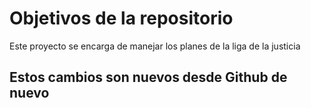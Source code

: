# Objetivos de la repositorio

Este proyecto se encarga de manejar los planes de la liga de la justicia

## Estos cambios son nuevos desde Github de nuevo
